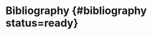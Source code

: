 # Bibliography {#bibliography status=ready}

<!-- this will be autofilled with the bibliographic entries -->
<div id="put-bibliography-here"></div>
